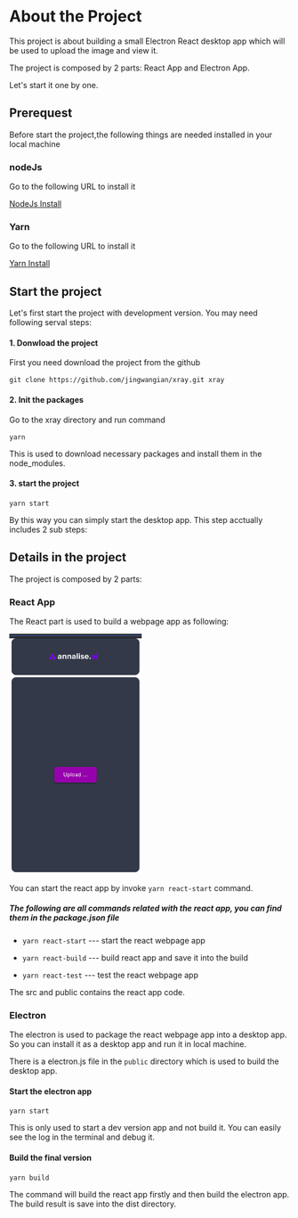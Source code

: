 # About the Project
This project is about building a small Electron React desktop app which will be used to upload the image and view it.

The project is composed by 2 parts: React App and Electron App. 

Let's start it one by one.

## Prerequest
Before start the project,the following things are needed installed in your local machine

### nodeJs
Go to the following URL to install it

[NodeJs Install](https://nodejs.org/en/download/)

### Yarn
Go to the following URL to install it

[Yarn Install](https://classic.yarnpkg.com/en/docs/install/#mac-stable)


## Start the project
Let's first start the project with development version. You may need following serval steps:

#### 1. Donwload the project
First you need download the project from the github

```
git clone https://github.com/jingwangian/xray.git xray
```

#### 2. Init the packages
Go to the xray directory and run command

```
yarn 
```
This is used to download necessary packages and install them in the node_modules.

#### 3. start the project
```
yarn start
```
By this way you can simply start the desktop app.
This step acctually includes 2 sub steps:


## Details in the project
The project is composed by 2 parts:

### React App
The React part is used to build a webpage app as following:

![alt text](public/images/upload.png "Upload")

You can start the react app by invoke `yarn react-start` command.

##### The following are all commands related with the react app, you can find them in the package.json file

* `yarn react-start` --- start the react webpage app

* `yarn react-build` --- build react app and save it into the build

* `yarn react-test` --- test the react webpage app

The src and public contains the react app code.

### Electron
The electron is used to package the react webpage app into a desktop app. So you can install it as a desktop app and run it in local machine.

There is a electron.js file in the `public` directory which is used to build the desktop app.

#### Start the electron app
```
yarn start
```
This is only used to start a dev version app and not build it. You can easily see the log in the terminal and debug it.


#### Build the final version
```
yarn build
```
The command will build the react app firstly and then build the electron app. The build result is save into the dist directory.


